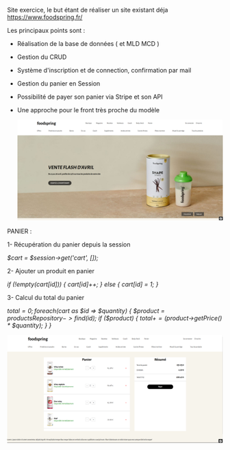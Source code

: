 Site exercice, le but étant de réaliser un site existant déja https://www.foodspring.fr/

Les principaux points sont :
- Réalisation de la base de données ( et MLD MCD ) 
- Gestion du CRUD
- Système d'inscription et de connection, confirmation par mail
- Gestion du panier en Session
- Possibilité de payer son panier via Stripe et son API
- Une approche pour le front très proche du modèle

  ![Capture d'écran du projet](https://github.com/Zicka67/Symfony-v2/blob/master/symfonyv2/public/img/Homepage.png)
  

PANIER :

1- Récupération du panier depuis la session

*$cart = $session->get('cart', []);*

2- Ajouter un produit en panier

*if (!empty($cart[$id])) {
            $cart[$id]++;
        } else {
            $cart[$id] = 1;
        }*

3- Calcul du total du panier

*$total = 0;
foreach ($cart as $id => $quantity) {
            $product = $productsRepository->find($id);
            if ($product) {
                $total += ($product->getPrice() * $quantity);
            }
        }*

 ![Capture d'écran du projet](https://github.com/Zicka67/Symfony-v2/blob/master/symfonyv2/public/img/Panier.png)
